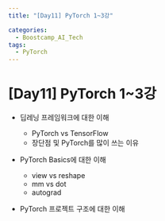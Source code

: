 ```yaml
---
title: "[Day11] PyTorch 1~3강"

categories:
  - Boostcamp_AI_Tech
tags:
  - PyTorch
---
```


# [Day11] PyTorch 1~3강

* 딥레닝 프레임워크에 대한 이해
  * PyTorch vs TensorFlow
  * 장단점 및 PyTorch를 많이 쓰는 이유

* PyTorch Basics에 대한 이해
  * view vs reshape
  * mm vs dot
  * autograd

* PyTorch 프로젝트 구조에 대한 이해



  




